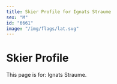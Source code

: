 ```yaml
---
title: Skier Profile for Ignats Straume
sex: "M"
id: "6661"
image: "/img/flags/lat.svg" 
---
```


# Skier Profile

This page is for: Ignats Straume.
    